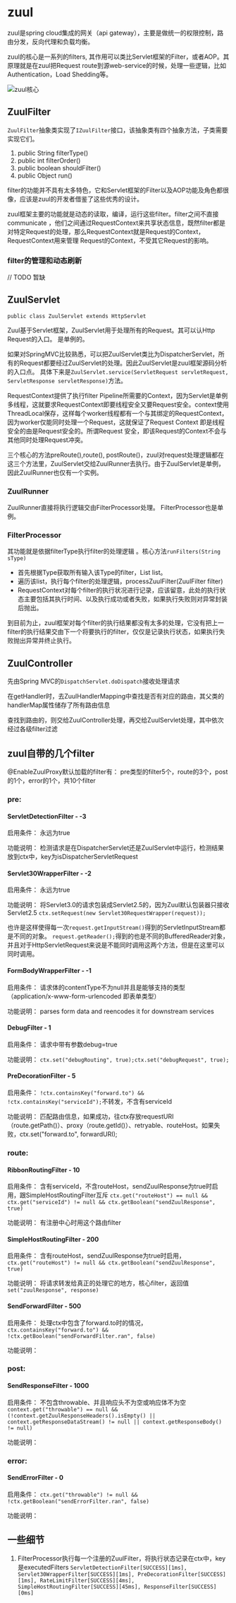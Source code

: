 # zuul
zuul是spring cloud集成的网关（api gateway），主要是做统一的权限控制，路由分发，反向代理和负载均衡。

zuul的核心是一系列的filters, 其作用可以类比Servlet框架的Filter，或者AOP。其原理就是在zuul把Request route到源web-service的时候，处理一些逻辑，比如Authentication，Load Shedding等。

![zuul核心](https://i.imgur.com/1ykZzW6.png)

## ZuulFilter
`ZuulFilter`抽象类实现了`IZuulFilter`接口，该抽象类有四个抽象方法，子类需要实现它们。

1. public String filterType()
2. public int filterOrder()
3. public boolean shouldFilter()
4. public Object run()

filter的功能并不具有太多特色，它和Servlet框架的Filter以及AOP功能及角色都很像，应该是zuul的开发者借鉴了这些优秀的设计。 

zuul框架主要的功能就是动态的读取，编译，运行这些filter。filter之间不直接communicate ，他们之间通过RequestContext来共享状态信息，既然filter都是对特定Request的处理，那么RequestContext就是Request的Context，RequestContext用来管理 Request的Context，不受其它Request的影响。 

### filter的管理和动态刷新
// TODO 暂缺

## ZuulServlet
`public class ZuulServlet extends HttpServlet`

Zuul基于Servlet框架，ZuulServlet用于处理所有的Request。其可以认Http Request的入口。 是单例的。

如果对SpringMVC比较熟悉，可以把ZuulServlet类比为DispatcherServlet，所有的Request都要经过ZuulServlet的处理。因此ZuulServlet是zuul框架源码分析的入口点。 具体下来是`ZuulServlet.service(ServletRequest servletRequest, ServletResponse servletResponse)`方法。

RequestContext提供了执行filter Pipeline所需要的Context，因为Servlet是单例多线程，这就要求RequestContext即要线程安全又要Request安全。context使用ThreadLocal保存，这样每个worker线程都有一个与其绑定的RequestContext，因为worker仅能同时处理一个Request，这就保证了Request Context 即是线程安全的由是Request安全的。所谓Request 安全，即该Request的Context不会与其他同时处理Request冲突。 

三个核心的方法preRoute(),route(), postRoute()，zuul对request处理逻辑都在这三个方法里，ZuulServlet交给ZuulRunner去执行。由于ZuulServlet是单例，因此ZuulRunner也仅有一个实例。

### ZuulRunner

ZuulRunner直接将执行逻辑交由FilterProcessor处理。 FilterProcessor也是单例。

### FilterProcessor

其功能就是依据filterType执行filter的处理逻辑 。核心方法`runFilters(String sType)`

- 首先根据Type获取所有输入该Type的filter，List<ZuulFilter> list。
- 遍历该list，执行每个filter的处理逻辑，processZuulFilter(ZuulFilter filter)
- RequestContext对每个filter的执行状况进行记录，应该留意，此处的执行状态主要包括其执行时间、以及执行成功或者失败，如果执行失败则对异常封装后抛出。 

到目前为止，zuul框架对每个filter的执行结果都没有太多的处理，它没有把上一filter的执行结果交由下一个将要执行的filter，仅仅是记录执行状态，如果执行失败抛出异常并终止执行。


## ZuulController
先由Spring MVC的`DispatchServlet.doDispatch`接收处理请求

在getHandler时，去ZuulHandlerMapping中查找是否有对应的路由，其父类的handlerMap属性储存了所有路由信息
		
查找到路由的，则交给ZuulController处理，再交给ZuulServlet处理，其中依次经过各级filter过滤

## zuul自带的几个filter
@EnableZuulProxy默认加载的filter有： pre类型的filter5个，route的3个，post的1个，error的1个，共10个filter

### pre:

#### ServletDetectionFilter - -3

启用条件： 永远为true

功能说明： 检测请求是在DispatcherServlet还是ZuulServlet中运行，检测结果放到ctx中，key为isDispatcherServletRequest

#### Servlet30WrapperFilter - -2
启用条件： 永远为true

功能说明： 将Servlet3.0的请求包装成Servlet2.5的，因为Zuul默认包装器只接收Servlet2.5
`ctx.setRequest(new Servlet30RequestWrapper(request));`

也许是这样使得每一次`request.getInputStream()`得到的ServletInputStream都是不同的对象。
`request.getReader();`得到的也是不同的BufferedReader对象，并且对于HttpServletRequest来说是不能同时调用这两个方法，但是在这里可以同时调用。

#### FormBodyWrapperFilter - -1
启用条件： 请求体的contentType不为null并且是能够支持的类型（application/x-www-form-urlencoded 即表单类型）

功能说明： parses form data and reencodes it for downstream services

#### DebugFilter - 1
启用条件： 请求中带有参数debug=true

功能说明： `ctx.set("debugRouting", true);ctx.set("debugRequest", true);`

#### PreDecorationFilter - 5
启用条件： `!ctx.containsKey("forward.to") && !ctx.containsKey("serviceId");`不转发，不含有serviceId

功能说明： 匹配路由信息，如果成功，往ctx存放requestURI（route.getPath()）、proxy（route.getId()）、retryable、routeHost。如果失败，ctx.set("forward.to", forwardURI);


### route:

#### RibbonRoutingFilter - 10

启用条件： 含有serviceId，不含routeHost，sendZuulResponse为true时启用，跟SimpleHostRoutingFilter互斥
`ctx.get("routeHost") == null && ctx.get("serviceId") != null && ctx.getBoolean("sendZuulResponse", true)`

功能说明： 有注册中心时用这个路由filter

#### SimpleHostRoutingFilter - 200

启用条件： 含有routeHost，sendZuulResponse为true时启用，
`ctx.get("routeHost") != null && ctx.getBoolean("sendZuulResponse", true)`

功能说明： 将请求转发给真正的处理它的地方，核心filter，返回值`set("zuulResponse", response)`

####  SendForwardFilter - 500

启用条件： 处理ctx中包含了forward.to时的情况，
`ctx.containsKey("forward.to") && !ctx.getBoolean("sendForwardFilter.ran", false)`

功能说明： 

### post:

#### SendResponseFilter - 1000

启用条件： 不包含throwable、并且响应头不为空或响应体不为空
`context.get("throwable") == null && (!context.getZuulResponseHeaders().isEmpty() || context.getResponseDataStream() != null || context.getResponseBody() != null)`

功能说明： 

### error:

#### SendErrorFilter - 0

启用条件： `ctx.get("throwable") != null && !ctx.getBoolean("sendErrorFilter.ran", false)`

功能说明： 


## 一些细节
1. FilterProcessor执行每一个注册的ZuulFilter，将执行状态记录在ctx中，key是executedFilters
`ServletDetectionFilter[SUCCESS][1ms], Servlet30WrapperFilter[SUCCESS][1ms], PreDecorationFilter[SUCCESS][1ms], RateLimitFilter[SUCCESS][4ms], SimpleHostRoutingFilter[SUCCESS][45ms], ResponseFilter[SUCCESS][0ms]`